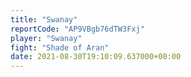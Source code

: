 ```yaml
---
title: "Swanay"
reportCode: "AP9VBgb76dTW3Fxj"
player: "Swanay"
fight: "Shade of Aran"
date: 2021-08-30T19:10:09.637000+00:00
---
```

